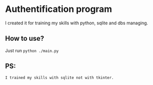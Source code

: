 # Authentification program
I created it for training my skills with python, sqlite and dbs managing.

## How to use?
Just run `python ./main.py`

## PS:
    I trained my skills with sqlite not with tkinter.
